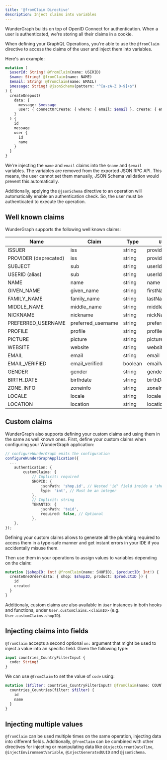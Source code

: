 ```yaml
---
title: '@fromClaim Directive'
description: Inject claims into variables
---
```


WunderGraph builds on top of OpenID Connect for authentication.
When a user is authenticated,
we're storing all their claims in a cookie.

When defining your GraphQL Operations,
you're able to use the `@fromClaim` directive to access the claims of the user and inject them into variables.

Here's an example:

```graphql
mutation (
  $userId: String! @fromClaim(name: USERID)
  $name: String! @fromClaim(name: NAME)
  $email: String! @fromClaim(name: EMAIL)
  $message: String! @jsonSchema(pattern: "^[a-zA-Z 0-9]+$")
) {
  createOnepost(
    data: {
      message: $message
      user: { connectOrCreate: { where: { email: $email }, create: { email: $email, name: $name, userID: $userID } } }
    }
  ) {
    id
    message
    user {
      id
      name
    }
  }
}
```

We're injecting the `name` and `email` claims into the `$name` and `$email` variables.
The variables are removed from the exported JSON RPC API.
This means, the user cannot set them manually,
JSON Schema validation would prevent this automatically.

Additionally, applying the `@jsonSchema` directive to an operation will automatically enable an authentication check.
So, the user must be authenticated to execute the operation.

## Well known claims

WunderGraph supports the following well known claims:

| Name                  | Claim              | Type    | `User` field      |
| --------------------- | ------------------ | ------- | ----------------- |
| ISSUER                | iss                | string  | providerId        |
| PROVIDER (deprecated) | iss                | string  | providerId        |
| SUBJECT               | sub                | string  | userId            |
| USERID (alias)        | sub                | string  | userId            |
| NAME                  | name               | string  | name              |
| GIVEN_NAME            | given_name         | string  | firstName         |
| FAMILY_NAME           | family_name        | string  | lastName          |
| MIDDLE_NAME           | middle_name        | string  | middleName        |
| NICKNAME              | nickname           | string  | nickName          |
| PREFERRED_USERNAME    | preferred_username | string  | preferredUsername |
| PROFILE               | profile            | string  | profile           |
| PICTURE               | picture            | string  | picture           |
| WEBSITE               | website            | string  | website           |
| EMAIL                 | email              | string  | email             |
| EMAIL_VERIFIED        | email_verified     | boolean | emailVerified     |
| GENDER                | gender             | string  | gender            |
| BIRTH_DATE            | birthdate          | string  | birthDate         |
| ZONE_INFO             | zoneinfo           | string  | zoneInfo          |
| LOCALE                | locale             | string  | locale            |
| LOCATION              | location           | string  | location          |

## Custom claims

WunderGraph also supports defining your custom claims and using them in the same as well known ones. First,
define your custom claims when configuring your WunderGraph application:

```ts
// configureWunderGraph emits the configuration
configureWunderGraphApplication({
  ...
	authentication: {
		customClaims: {
			// Implicit: required
			SHOPID: {
				jsonPath: 'shop.id', // Nested 'id' field inside a 'shop' object
				type: 'int', // Must be an integer
			},
			// Implicit: string
			TENANTID: {
				jsonPath: 'teid',
				required: false, // Optional
			},
	},
});
```

Defining your custom claims allows to generate all the plumbing required to access them in a type-safe manner
and get instant errors in your IDE if you accidentally misuse them.

Then use them in your operations to assign values to variables depending on the claim:

```graphql
mutation ($shopID: Int! @fromClaim(name: SHOPID), $productID: Int!) {
  createOneOrder(data: { shop: $shopID, product: $productID }) {
    id
    created
  }
}
```

Additionaly, custom claims are also available in `User` instances in both hooks and functions, under
`User.customClaims.<claimID>` (e.g. `User.customClaims.shopID`).

## Injecting claims into fields

`@fromClaim` accepts a second optional `on:` argument that might be used to inject a value into an
specific field. Given the following type:

```graphql
input countries_CountryFilterInput {
  code: String!
}
```

We can use `@fromClaim` to set the value of `code` using:

```graphql
mutation ($filter: countries_CountryFilterInput! @fromClaim(name: COUNTRY_CODE, on: "code")) {
  countries_Countries(filter: $filter) {
    id
    name
  }
}
```

## Injecting multiple values

`@fromClaim` can be used multiple times on the same operation, injecting data into different fields.
Additionally, `@fromClaim` can be combined with other directives for injecting or manipulating data
like `@injectCurrentDateTime`, `@injectEnvironmentVariable`, `@injectGeneratedUUID` and `@jsonSchema`.
